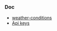 ### Doc

*   [weather-conditions](https://openweathermap.org/weather-conditions)
*   [Api keys](https://home.openweathermap.org/api_keys)
